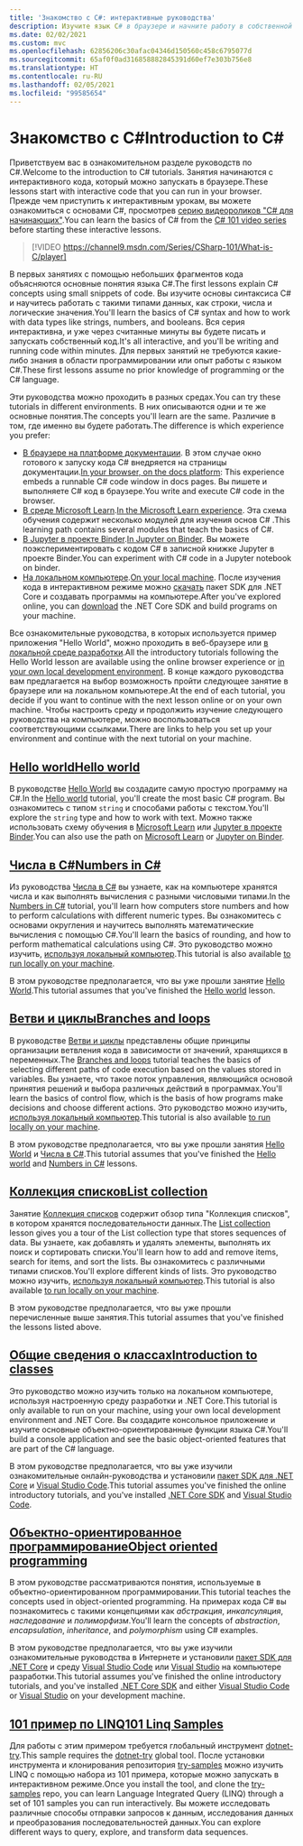 ```yaml
---
title: 'Знакомство с C#: интерактивные руководства'
description: Изучите язык C# в браузере и начните работу в собственной среде разработки
ms.date: 02/02/2021
ms.custom: mvc
ms.openlocfilehash: 62856206c30afac04346d150560c458c6795077d
ms.sourcegitcommit: 65af0f0ad316858882845391d60ef7e303b756e8
ms.translationtype: HT
ms.contentlocale: ru-RU
ms.lasthandoff: 02/05/2021
ms.locfileid: "99585654"
---
```

# <a name="introduction-to-c"></a><span data-ttu-id="db3fd-103">Знакомство с C\#</span><span class="sxs-lookup"><span data-stu-id="db3fd-103">Introduction to C\#</span></span>

<span data-ttu-id="db3fd-104">Приветствуем вас в ознакомительном разделе руководств по C#.</span><span class="sxs-lookup"><span data-stu-id="db3fd-104">Welcome to the introduction to C# tutorials.</span></span> <span data-ttu-id="db3fd-105">Занятия начинаются с интерактивного кода, который можно запускать в браузере.</span><span class="sxs-lookup"><span data-stu-id="db3fd-105">These lessons start with interactive code that you can run in your browser.</span></span> <span data-ttu-id="db3fd-106">Прежде чем приступить к интерактивным урокам, вы можете ознакомиться с основами C#, просмотрев [серию видеороликов "C# для начинающих"](https://aka.ms/dotnet3-csharp).</span><span class="sxs-lookup"><span data-stu-id="db3fd-106">You can learn the basics of C# from the [C# 101 video series](https://aka.ms/dotnet3-csharp) before starting these interactive lessons.</span></span>

<!--markdownlint-disable MD034 -->
> [!VIDEO https://channel9.msdn.com/Series/CSharp-101/What-is-C/player]

<span data-ttu-id="db3fd-107">В первых занятиях с помощью небольших фрагментов кода объясняются основные понятия языка C#.</span><span class="sxs-lookup"><span data-stu-id="db3fd-107">The first lessons explain C# concepts using small snippets of code.</span></span> <span data-ttu-id="db3fd-108">Вы изучите основы синтаксиса C# и научитесь работать с такими типами данных, как строки, числа и логические значения.</span><span class="sxs-lookup"><span data-stu-id="db3fd-108">You'll learn the basics of C# syntax and how to work with data types like strings, numbers, and booleans.</span></span> <span data-ttu-id="db3fd-109">Вся серия интерактивна, и уже через считанные минуты вы будете писать и запускать собственный код.</span><span class="sxs-lookup"><span data-stu-id="db3fd-109">It's all interactive, and you'll be writing and running code within minutes.</span></span> <span data-ttu-id="db3fd-110">Для первых занятий не требуются какие-либо знания в области программировании или опыт работы с языком C#.</span><span class="sxs-lookup"><span data-stu-id="db3fd-110">These first lessons assume no prior knowledge of programming or the C# language.</span></span>

<span data-ttu-id="db3fd-111">Эти руководства можно проходить в разных средах.</span><span class="sxs-lookup"><span data-stu-id="db3fd-111">You can try these tutorials in different environments.</span></span> <span data-ttu-id="db3fd-112">В них описываются одни и те же основные понятия.</span><span class="sxs-lookup"><span data-stu-id="db3fd-112">The concepts you'll learn are the same.</span></span> <span data-ttu-id="db3fd-113">Различие в том, где именно вы будете работать.</span><span class="sxs-lookup"><span data-stu-id="db3fd-113">The difference is which experience you prefer:</span></span>

- <span data-ttu-id="db3fd-114">[В браузере на платформе документации](hello-world.yml). В этом случае окно готового к запуску кода C# внедряется на страницы документации.</span><span class="sxs-lookup"><span data-stu-id="db3fd-114">[In your browser, on the docs platform](hello-world.yml): This experience embeds a runnable C# code window in docs pages.</span></span> <span data-ttu-id="db3fd-115">Вы пишете и выполняете C# код в браузере.</span><span class="sxs-lookup"><span data-stu-id="db3fd-115">You write and execute C# code in the browser.</span></span>
- <span data-ttu-id="db3fd-116">[В среде Microsoft Learn](/learn/paths/csharp-first-steps/).</span><span class="sxs-lookup"><span data-stu-id="db3fd-116">[In the Microsoft Learn experience](/learn/paths/csharp-first-steps/).</span></span> <span data-ttu-id="db3fd-117">Эта схема обучения содержит несколько модулей для изучения основ C# .</span><span class="sxs-lookup"><span data-stu-id="db3fd-117">This learning path contains several modules that teach the basics of C#.</span></span>
- <span data-ttu-id="db3fd-118">[В Jupyter в проекте Binder](https://mybinder.org/v2/gh/dotnet/try-samples/master?filepath=hello-csharp%2Fhello-world.ipynb).</span><span class="sxs-lookup"><span data-stu-id="db3fd-118">[In Jupyter on Binder](https://mybinder.org/v2/gh/dotnet/try-samples/master?filepath=hello-csharp%2Fhello-world.ipynb).</span></span> <span data-ttu-id="db3fd-119">Вы можете поэкспериментировать с кодом C# в записной книжке Jupyter в проекте Binder.</span><span class="sxs-lookup"><span data-stu-id="db3fd-119">You can experiment with C# code in a Jupyter notebook on binder.</span></span>
- <span data-ttu-id="db3fd-120">[На локальном компьютере](numbers-in-csharp-local.md).</span><span class="sxs-lookup"><span data-stu-id="db3fd-120">[On your local machine](numbers-in-csharp-local.md).</span></span> <span data-ttu-id="db3fd-121">После изучения кода в интерактивном режиме можно [скачать](https://dotnet.microsoft.com/download) пакет SDK для .NET Core и создавать программы на компьютере.</span><span class="sxs-lookup"><span data-stu-id="db3fd-121">After you've explored online, you can [download](https://dotnet.microsoft.com/download) the .NET Core SDK and build programs on your machine.</span></span>

<span data-ttu-id="db3fd-122">Все ознакомительные руководства, в которых используется пример приложения "Hello World", можно проходить в веб-браузере или [в локальной среде разработки](local-environment.md).</span><span class="sxs-lookup"><span data-stu-id="db3fd-122">All the introductory tutorials following the Hello World lesson are available using the online browser experience or [in your own local development environment](local-environment.md).</span></span> <span data-ttu-id="db3fd-123">В конце каждого руководства вам предлагается на выбор возможность пройти следующее занятие в браузере или на локальном компьютере.</span><span class="sxs-lookup"><span data-stu-id="db3fd-123">At the end of each tutorial, you decide if you want to continue with the next lesson online or on your own machine.</span></span> <span data-ttu-id="db3fd-124">Чтобы настроить среду и продолжить изучение следующего руководства на компьютере, можно воспользоваться соответствующими ссылками.</span><span class="sxs-lookup"><span data-stu-id="db3fd-124">There are links to help you set up your environment and continue with the next tutorial on your machine.</span></span>

## <a name="hello-world"></a>[<span data-ttu-id="db3fd-125">Hello world</span><span class="sxs-lookup"><span data-stu-id="db3fd-125">Hello world</span></span>](hello-world.yml)

<span data-ttu-id="db3fd-126">В руководстве [Hello World](hello-world.yml) вы создадите самую простую программу на C#.</span><span class="sxs-lookup"><span data-stu-id="db3fd-126">In the [Hello world](hello-world.yml) tutorial, you'll create the most basic C# program.</span></span> <span data-ttu-id="db3fd-127">Вы ознакомитесь с типом `string` и способами работы с текстом.</span><span class="sxs-lookup"><span data-stu-id="db3fd-127">You'll explore the `string` type and how to work with text.</span></span> <span data-ttu-id="db3fd-128">Можно также использовать схему обучения в [Microsoft Learn](/learn/paths/csharp-first-steps/) или [Jupyter в проекте Binder](https://mybinder.org/v2/gh/dotnet/try-samples/master?filepath=hello-csharp%2Fhello-world.ipynb).</span><span class="sxs-lookup"><span data-stu-id="db3fd-128">You can also use the path on [Microsoft Learn](/learn/paths/csharp-first-steps/) or [Jupyter on Binder](https://mybinder.org/v2/gh/dotnet/try-samples/master?filepath=hello-csharp%2Fhello-world.ipynb).</span></span>

## <a name="numbers-in-c"></a>[<span data-ttu-id="db3fd-129">Числа в C#</span><span class="sxs-lookup"><span data-stu-id="db3fd-129">Numbers in C#</span></span>](numbers-in-csharp.yml)

<span data-ttu-id="db3fd-130">Из руководства [Числа в C#](numbers-in-csharp.yml) вы узнаете, как на компьютере хранятся числа и как выполнять вычисления с разными числовыми типами.</span><span class="sxs-lookup"><span data-stu-id="db3fd-130">In the [Numbers in C#](numbers-in-csharp.yml) tutorial, you'll learn how computers store numbers and how to perform calculations with different numeric types.</span></span> <span data-ttu-id="db3fd-131">Вы ознакомитесь с основами округления и научитесь выполнять математические вычисления с помощью C#.</span><span class="sxs-lookup"><span data-stu-id="db3fd-131">You'll learn the basics of rounding, and how to perform mathematical calculations using C#.</span></span> <span data-ttu-id="db3fd-132">Это руководство можно изучить, [используя локальный компьютер](numbers-in-csharp-local.md).</span><span class="sxs-lookup"><span data-stu-id="db3fd-132">This tutorial is also available [to run locally on your machine](numbers-in-csharp-local.md).</span></span>

<span data-ttu-id="db3fd-133">В этом руководстве предполагается, что вы уже прошли занятие [Hello World](hello-world.yml).</span><span class="sxs-lookup"><span data-stu-id="db3fd-133">This tutorial assumes that you've finished the [Hello world](hello-world.yml) lesson.</span></span>

## <a name="branches-and-loops"></a>[<span data-ttu-id="db3fd-134">Ветви и циклы</span><span class="sxs-lookup"><span data-stu-id="db3fd-134">Branches and loops</span></span>](branches-and-loops.yml)

<span data-ttu-id="db3fd-135">В руководстве [Ветви и циклы](branches-and-loops.yml) представлены общие принципы организации ветвления кода в зависимости от значений, хранящихся в переменных.</span><span class="sxs-lookup"><span data-stu-id="db3fd-135">The [Branches and loops](branches-and-loops.yml) tutorial teaches the basics of selecting different paths of code execution based on the values stored in variables.</span></span> <span data-ttu-id="db3fd-136">Вы узнаете, что такое поток управления, являющийся основой принятия решений и выбора различных действий в программах.</span><span class="sxs-lookup"><span data-stu-id="db3fd-136">You'll learn the basics of control flow, which is the basis of how programs make decisions and choose different actions.</span></span> <span data-ttu-id="db3fd-137">Это руководство можно изучить, [используя локальный компьютер](branches-and-loops-local.md).</span><span class="sxs-lookup"><span data-stu-id="db3fd-137">This tutorial is also available [to run locally on your machine](branches-and-loops-local.md).</span></span>

<span data-ttu-id="db3fd-138">В этом руководстве предполагается, что вы уже прошли занятия [Hello World](hello-world.yml) и [Числа в C#](numbers-in-csharp.yml).</span><span class="sxs-lookup"><span data-stu-id="db3fd-138">This tutorial assumes that you've finished the [Hello world](hello-world.yml) and [Numbers in C#](numbers-in-csharp.yml) lessons.</span></span>

## <a name="list-collection"></a>[<span data-ttu-id="db3fd-139">Коллекция списков</span><span class="sxs-lookup"><span data-stu-id="db3fd-139">List collection</span></span>](list-collection.yml)

<span data-ttu-id="db3fd-140">Занятие [Коллекция списков](list-collection.yml) содержит обзор типа "Коллекция списков", в котором хранятся последовательности данных.</span><span class="sxs-lookup"><span data-stu-id="db3fd-140">The [List collection](list-collection.yml) lesson gives you a tour of the List collection type that stores sequences of data.</span></span> <span data-ttu-id="db3fd-141">Вы узнаете, как добавлять и удалять элементы, выполнять их поиск и сортировать списки.</span><span class="sxs-lookup"><span data-stu-id="db3fd-141">You'll learn how to add and remove items, search for items, and sort the lists.</span></span> <span data-ttu-id="db3fd-142">Вы ознакомитесь с различными типами списков.</span><span class="sxs-lookup"><span data-stu-id="db3fd-142">You'll explore different kinds of lists.</span></span> <span data-ttu-id="db3fd-143">Это руководство можно изучить, [используя локальный компьютер](arrays-and-collections.md).</span><span class="sxs-lookup"><span data-stu-id="db3fd-143">This tutorial is also available [to run locally on your machine](arrays-and-collections.md).</span></span>

<span data-ttu-id="db3fd-144">В этом руководстве предполагается, что вы уже прошли перечисленные выше занятия.</span><span class="sxs-lookup"><span data-stu-id="db3fd-144">This tutorial assumes that you've finished the lessons listed above.</span></span>

## <a name="introduction-to-classes"></a>[<span data-ttu-id="db3fd-145">Общие сведения о классах</span><span class="sxs-lookup"><span data-stu-id="db3fd-145">Introduction to classes</span></span>](introduction-to-classes.md)

<span data-ttu-id="db3fd-146">Это руководство можно изучить только на локальном компьютере, используя настроенную среду разработки и .NET Core.</span><span class="sxs-lookup"><span data-stu-id="db3fd-146">This tutorial is only available to run on your machine, using your own local development environment and .NET Core.</span></span>
<span data-ttu-id="db3fd-147">Вы создадите консольное приложение и изучите основные объектно-ориентированные функции языка C#.</span><span class="sxs-lookup"><span data-stu-id="db3fd-147">You'll build a console application and see the basic object-oriented features that are part of the C# language.</span></span>

<span data-ttu-id="db3fd-148">В этом руководстве предполагается, что вы уже изучили ознакомительные онлайн-руководства и установили [пакет SDK для .NET Core](https://dotnet.microsoft.com/download) и [Visual Studio Code](https://code.visualstudio.com/).</span><span class="sxs-lookup"><span data-stu-id="db3fd-148">This tutorial assumes you've finished the online introductory tutorials, and you've installed [.NET Core SDK](https://dotnet.microsoft.com/download) and [Visual Studio Code](https://code.visualstudio.com/).</span></span>

## <a name="object-oriented-programming"></a>[<span data-ttu-id="db3fd-149">Объектно-ориентированное программирование</span><span class="sxs-lookup"><span data-stu-id="db3fd-149">Object oriented programming</span></span>](object-oriented-programming.md)

<span data-ttu-id="db3fd-150">В этом руководстве рассматриваются понятия, используемые в объектно-ориентированном программировании.</span><span class="sxs-lookup"><span data-stu-id="db3fd-150">This tutorial teaches the concepts used in object-oriented programming.</span></span> <span data-ttu-id="db3fd-151">На примерах кода C# вы познакомитесь с такими концепциями как *абстракция*, *инкапсуляция*, *наследование* и *полиморфизм*.</span><span class="sxs-lookup"><span data-stu-id="db3fd-151">You'll learn the concepts of *abstraction*, *encapsulation*, *inheritance*, and *polymorphism* using C# examples.</span></span>

<span data-ttu-id="db3fd-152">В этом руководстве предполагается, что вы уже изучили ознакомительные руководства в Интернете и установили [пакет SDK для .NET Core](https://dotnet.microsoft.com/download) и среду [Visual Studio Code](https://code.visualstudio.com/) или [Visual Studio](https://visualstudio.com) на компьютере разработки.</span><span class="sxs-lookup"><span data-stu-id="db3fd-152">This tutorial assumes you've finished the online introductory tutorials, and you've installed [.NET Core SDK](https://dotnet.microsoft.com/download) and either [Visual Studio Code](https://code.visualstudio.com/) or [Visual Studio](https://visualstudio.com) on your development machine.</span></span>

## <a name="101-linq-samples"></a>[<span data-ttu-id="db3fd-153">101 пример по LINQ</span><span class="sxs-lookup"><span data-stu-id="db3fd-153">101 Linq Samples</span></span>](https://github.com/dotnet/try-samples/tree/master/101-linq-samples)

<span data-ttu-id="db3fd-154">Для работы с этим примером требуется глобальный инструмент [dotnet-try](https://github.com/dotnet/try/blob/main/README.md#setup).</span><span class="sxs-lookup"><span data-stu-id="db3fd-154">This sample requires the [dotnet-try](https://github.com/dotnet/try/blob/main/README.md#setup) global tool.</span></span> <span data-ttu-id="db3fd-155">После установки инструмента и клонирования репозитория [try-samples](https://github.com/dotnet/try-samples) можно изучить LINQ с помощью набора из 101 примера, которые можно запускать в интерактивном режиме.</span><span class="sxs-lookup"><span data-stu-id="db3fd-155">Once you install the tool, and clone the [try-samples](https://github.com/dotnet/try-samples) repo, you can learn Language Integrated Query (LINQ) through a set of 101 samples you can run interactively.</span></span> <span data-ttu-id="db3fd-156">Вы можете исследовать различные способы отправки запросов к данным, исследования данных и преобразования последовательностей данных.</span><span class="sxs-lookup"><span data-stu-id="db3fd-156">You can explore different ways to query, explore, and transform data sequences.</span></span>
